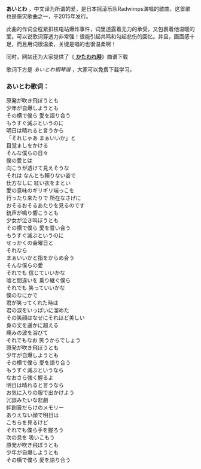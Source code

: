 

**あいとわ** ，中文译为所谓的爱，是日本摇滚乐队Radwimps演唱的歌曲，这首歌也是赈灾歌曲之一，于2015年发行。

此曲的作词全程紧扣核电站爆炸事件，词里透露着无力的承受，又包裹着他温暖的爱。可以说歌词穿透力非常强！很能引起共鸣和勾起悲伤的回忆。并且，画面感十足，而且用词很温柔，关键是唱的也很温柔啊！

同时，网站还为大家提供了《[ **かたわれ時**](Music-7366-かたわれ時-电影-你的名字-OST.html "かたわれ時")》曲谱下载

歌词下方是 _あいとわ钢琴谱_ ，大家可以免费下载学习。

### あいとわ歌词：

原発が吹き飛ぼうとも  
少年が自爆しようとも  
その横で僕ら 愛を語り合う  
もうすぐ滅ぶというのに  
明日は晴れると言うから  
「それじゃあ まぁいいか」と  
目覚ましをかける  
そんな僕らの日々  
僕の愛とは  
向こうが透けて見えそうな  
それは なんとも頼りない姿で  
仕方なしに 紅い衣をまとい  
愛の意味のギリギリ端っこを  
行ったり来たりで 所在なさげに  
おそるおそるあたりを見るのです  
銃声が鳴り響こうとも  
少女が泣き叫ぼうとも  
その横で僕ら 愛を誓い合う  
もうすぐ滅ぶというのに  
せっかくの金曜日と  
それなら  
まぁいいかと指をからめ合う  
そんな僕らの愛  
それでも 信じていいかな  
嘘と間違いを 乗り継ぐ僕ら  
それでも 笑っていいかな  
僕のなにかで  
君が笑ってくれた時は  
君の涙をいっぱいに溜めた  
その笑顔はなぜにそれほど美しい  
身の丈を遥かに超える  
痛みの波を浴びて  
それでもなお 笑うからでしょう  
原発が吹き飛ぼうとも  
少年が自爆しようとも  
その横で僕ら 愛を語り合う  
もうすぐ滅ぶというなら  
なおさら強く握るよ  
明日は晴れると言うなら  
お気に入りの服で出かけよう  
冗談みたいな悲劇  
絆創膏だらけのメモリー  
ありえない顔で明日は  
こちらを見るけど  
それでも僕ら手を握ろう  
次の息を 吸いこもう  
原発が吹き飛ぼうとも  
少年が自爆しようとも  
その横で僕ら 愛を語り合う

